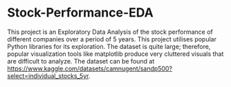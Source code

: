 # Stock-Performance-EDA
This project is an Exploratory Data Analysis of the stock performance of different companies over a period of 5 years. This project utilises popular Python libraries for its exploration. The dataset is quite large; therefore, popular visualization tools like matplotlib produce very cluttered visuals that are difficult to analyze. The dataset can be found at https://www.kaggle.com/datasets/camnugent/sandp500?select=individual_stocks_5yr.
